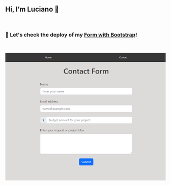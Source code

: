 ## Hi, I’m Luciano 👋 
<br>

### 🌊 Let's check the deploy of my [Form with Bootstrap](https://blog-site-lucianogarriga.vercel.app/)! 
<br>

<p align="center"> <img src="./src/img/form.png" width="700" alt="Screenshot Profile Website" /> </p>